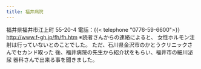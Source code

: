 ```yaml
---
title: 福井病院
---
```

福井県福井市江上町 55-20-4
電話：{{< telephone "0776-59-6600">}}
<http://www.f-gh.jp/fh/fh.htm>
※読者さんからの連絡によると、
女性ホルモン注射は行っていないとのことでした。
ただ、石川県金沢市のかとうクリニックさんでセカンド取った 後、福井病院の先生から紹介状をもらい、福井市の細川泌尿 器科さんで出来る事を聞きました。
